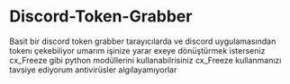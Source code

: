# Discord-Token-Grabber
Basit bir discord token grabber tarayıcılarda ve discord uygulamasından tokenı çekebiliyor
umarım işinize yarar
exeye dönüştürmek isterseniz cx_Freeze gibi python modüllerini kullanabilrisiniz
cx_Freeze kullanmanızı tavsiye ediyorum antivirüsler algılayamıyorlar 
